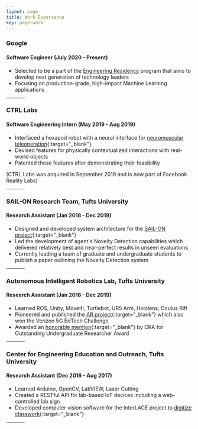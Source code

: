 ```yaml
---
layout: page
title: Work Experience
key: page-work
---
```


### Google
#### Software Engineer (July 2020 - Present)

* Selected to be a part of the [Engineering Residency](https://www.google.com/about/careers/students/engres.html) program that aims to develop next generation of technology leaders
* Focusing on production-grade, high-impact Machine Learning applications 

<hr align="center" width="10%">

### CTRL Labs
#### Software Engineering Intern (May 2019 - Aug 2019)

* Interfaced a hexapod robot with a neural interface for [neuromuscular teleoperation](/projects#robot-teleoperation-through-neuromuscular-control){:target="_blank"}
* Devised features for physically contextualized interactions with real-world objects
* Patented these features after demonstrating their feasibility

(CTRL Labs was acquired in September 2019 and is now part of Facebook Reality Labs)

<hr align="center" width="10%">

### SAIL-ON Research Team, Tufts University
#### Research Assistant (Jan 2018 - Dec 2019)

* Designed and developed system architecture for the [SAIL-ON project](/projects#novelty-oriented-ai-agent---darpa-sail-on-project){:target="_blank"}
* Led the development of agent's Novelty Detection capabilities which delivered relatively best and near-perfect results in unseen evaluations
* Currently leading a team of graduate and undergraduate students to publish a paper outlining the Novelty Detection system

<hr align="center" width="10%">

### Autonomous Intelligent Robotics Lab, Tufts University
#### Research Assistant (Jan 2018 - Dec 2019)

* Learned ROS, Unity, MoveIt!, Turtlebot, UR5 Arm, Hololens, Oculus Rift
* Pioneered and published the [AR project](/projects#visualizing-a-robots-perspective-in-augmented-reality){:target="_blank"} which also won the Verizon 5G EdTech Challenge
* Awarded an [honorable mention](https://cra.org/about/awards/outstanding-undergraduate-researcher-award/){:target="_blank"} by CRA for Outstanding Undergraduate Researcher Award

<hr align="center" width="10%">

### Center for Engineering Education and Outreach, Tufts University
#### Research Assistant (Dec 2016 - Aug 2017)

* Learned Arduino, OpenCV, LabVIEW, Laser Cutting
* Created a RESTful API for lab-based IoT devices including a web-controlled lab sign
* Developed computer vision software for the InterLACE project to [digitize classwork](/projects#programming-robots-through-paper-worksheets){:target="_blank"}

<hr align="center" width="10%">